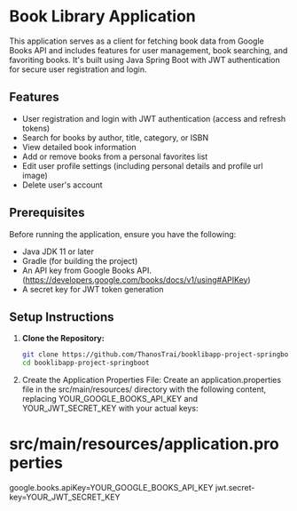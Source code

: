 # Book Library Application

This application serves as a client for fetching book data from Google Books API and includes features for user management, book searching, and favoriting books. It's built using Java Spring Boot with JWT authentication for secure user registration and login.

## Features

- User registration and login with JWT authentication (access and refresh tokens)
- Search for books by author, title, category, or ISBN
- View detailed book information
- Add or remove books from a personal favorites list
- Edit user profile settings (including personal details and profile url image)
- Delete user's account

## Prerequisites

Before running the application, ensure you have the following:

- Java JDK 11 or later
- Gradle (for building the project)
- An API key from Google Books API. (https://developers.google.com/books/docs/v1/using#APIKey)
- A secret key for JWT token generation

## Setup Instructions

1. **Clone the Repository:**
   ```sh
   git clone https://github.com/ThanosTrai/booklibapp-project-springboot.git
   cd booklibapp-project-springboot

2. Create the Application Properties File:
Create an application.properties file in the src/main/resources/ directory with the following content, replacing YOUR_GOOGLE_BOOKS_API_KEY and YOUR_JWT_SECRET_KEY with your actual keys:

# src/main/resources/application.properties
google.books.apiKey=YOUR_GOOGLE_BOOKS_API_KEY
jwt.secret-key=YOUR_JWT_SECRET_KEY
